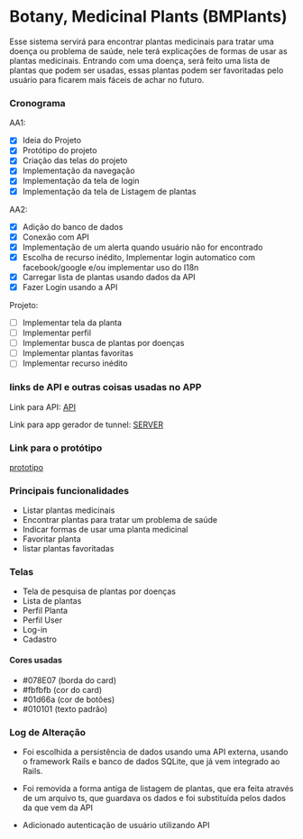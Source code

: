# Botany, Medicinal Plants (BMPlants)

Esse sistema servirá para encontrar plantas medicinais para tratar uma doença ou problema de saúde, nele terá explicações de formas de usar as plantas medicinais.
Entrando com uma doença, será feito uma lista de plantas que podem ser usadas, essas plantas podem ser favoritadas pelo usuário para ficarem mais fáceis de achar no futuro.

### Cronograma

AA1:

- [x] Ideia do Projeto
- [x] Protótipo do projeto
- [x] Criação das telas do projeto
- [x] Implementação da navegação
- [x] Implementação da tela de login
- [x] Implementação da tela de Listagem de plantas

AA2:

- [x] Adição do banco de dados
- [x] Conexão com API
- [x] Implementação de um alerta quando usuário não for encontrado
- [x] Escolha de recurso inédito, Implementar login automatico com facebook/google e/ou implementar uso do I18n
- [x] Carregar lista de plantas usando dados da API
- [x] Fazer Login usando a API

Projeto:

- [ ] Implementar tela da planta
- [ ] Implementar perfil
- [ ] Implementar busca de plantas por doenças
- [ ] Implementar plantas favoritas
- [ ] Implementar recurso inédito

### links de API e outras coisas usadas no APP

Link para API:
[API](https://github.com/rgoudinho/BMPlants-API)

Link para app gerador de tunnel:
[SERVER](https://github.com/andresjesse/localserver)

### Link para o protótipo

[prototipo](https://www.figma.com/file/ejBHR58CBIKx9gpMH8MiIv/Untitled?node-id=0%3A1)

### Principais funcionalidades

- Listar plantas medicinais
- Encontrar plantas para tratar um problema de saúde
- Indicar formas de usar uma planta medicinal
- Favoritar planta
- listar plantas favoritadas

### Telas

- Tela de pesquisa de plantas por doenças
- Lista de plantas
- Perfil Planta
- Perfil User
- Log-in
- Cadastro

#### Cores usadas

- #078E07 (borda do card)
- #fbfbfb (cor do card)
- #01d66a (cor de botões)
- #010101 (texto padrão)

### Log de Alteração

- Foi escolhida a persistência de dados usando uma API externa, usando o framework Rails e banco de dados SQLite, que já vem integrado ao Rails.

- Foi removida a forma antiga de listagem de plantas, que era feita através de um arquivo ts, que guardava os dados e foi substituída pelos dados da que vem da API

- Adicionado autenticação de usuário utilizando API
